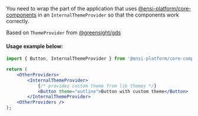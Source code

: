 You need to wrap the part of the application that uses [@ensi-platform/core-components](https://www.npmjs.com/package/@ensi-platform/core-components) in an `InternalThemeProvider` so that the components work correctly.

Based on `ThemeProvider` from [@greensight/gds](https://github.com/greensight/gds)

#### Usage example below:

```jsx
import { Button, InternalThemeProvider } from '@ensi-platform/core-components';

return (
    <OtherProviders>
        <InternalThemeProvider>
            {/* provides custom theme from lib themes */}
            <Button theme="outline">Button with custom theme</Button>
        </InternalThemeProvider>
    <OtherProviders />
);
```
